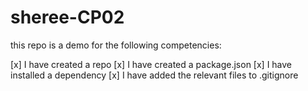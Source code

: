 # sheree-CP02

this repo is a demo for the following competencies:

[x] I have created a repo
[x] I have created a package.json
[x] I have installed a dependency
[x] I have added the relevant files to .gitignore
